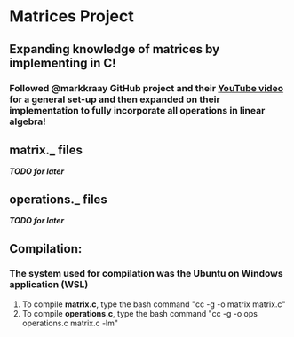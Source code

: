 # Matrices Project
## Expanding knowledge of matrices by implementing in C!
### Followed @markkraay GitHub project and their [YouTube video](https://www.youtube.com/watch?v=ReOxVMxS83o&amp;t=2s) for a general set-up and then expanded on their implementation to fully incorporate all operations in linear algebra!

## matrix._ files
***TODO for later***
## operations._ files
***TODO for later***
## Compilation:
### The system used for compilation was the Ubuntu on Windows application (WSL)
1. To compile **matrix.c**, type the bash command "cc -g -o matrix matrix.c"
2. To compile **operations.c**, type the bash command "cc -g -o ops operations.c matrix.c -lm"
